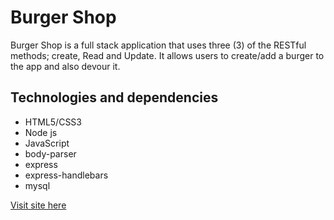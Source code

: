 # Burger Shop
Burger Shop is a full stack application that uses three (3) of the RESTful methods; create, Read and Update. It allows users to create/add a burger to the app and also devour it.

## Technologies and dependencies
* HTML5/CSS3
* Node js
* JavaScript
* body-parser
* express
* express-handlebars
* mysql

[Visit site here](https://obscure-hamlet-65238.herokuapp.com/index)